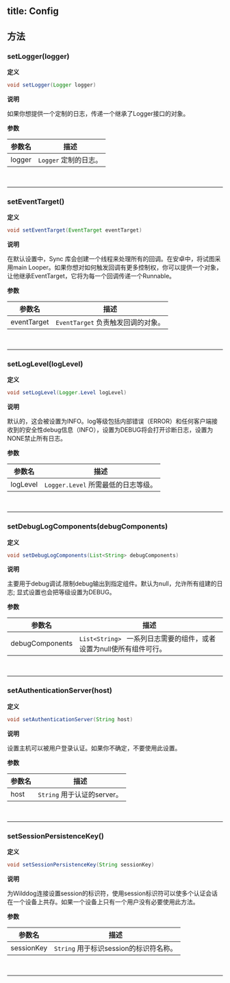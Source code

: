 title:  Config
---

## 方法

### setLogger(logger)
**定义**

```java
void setLogger(Logger logger)
```

**说明**

如果你想提供一个定制的日志，传递一个继承了Logger接口的对象。

**参数**


参数名 | 描述 |
--- | --- |
logger | `Logger` 定制的日志。|
</br>

---
### setEventTarget()

**定义**

```java
void setEventTarget(EventTarget eventTarget)
```

**说明**

在默认设置中，Sync 库会创建一个线程来处理所有的回调。在安卓中，将试图采用main Looper。如果你想对如何触发回调有更多控制权，你可以提供一个对象，让他继承EventTarget，它将为每一个回调传递一个Runnable。

**参数**

参数名 | 描述 |
--- | --- |
eventTarget | `EventTarget`  负责触发回调的对象。|

</br>

---
### setLogLevel(logLevel)
**定义**

```java
void setLogLevel(Logger.Level logLevel)
```

**说明**

默认的，这会被设置为INFO。log等级包括内部错误（ERROR）和任何客户端接收到的安全性debug信息（INFO），设置为DEBUG将会打开诊断日志，设置为NONE禁止所有日志。

**参数**

参数名 | 描述 |
--- | --- |
logLevel | `Logger.Level` 所需最低的日志等级。|
</br>

---
### setDebugLogComponents(debugComponents)
**定义**

```java
void setDebugLogComponents(List<String> debugComponents)
```

**说明**

主要用于debug调试.限制debug输出到指定组件。默认为null，允许所有组建的日志;  显式设置也会把等级设置为DEBUG。

**参数**

参数名 | 描述 |
--- | --- |
debugComponents | `List<String> ` 一系列日志需要的组件，或者设置为null使所有组件可行。|
</br>

---
### setAuthenticationServer(host)

**定义**

```java
void setAuthenticationServer(String host)
```

**说明**

设置主机可以被用户登录认证。如果你不确定，不要使用此设置。

**参数**

参数名 | 描述 |
--- | --- |
host | `String` 用于认证的server。|
</br>

---
### setSessionPersistenceKey()

**定义**

```java
void setSessionPersistenceKey(String sessionKey)
```

**说明**

为Ｗilddog连接设置session的标识符，使用session标识符可以使多个认证会话在一个设备上共存。如果一个设备上只有一个用户没有必要使用此方法。

**参数**

参数名 | 描述 |
--- | --- |
sessionKey | `String` 用于标识session的标识符名称。|
</br>

---